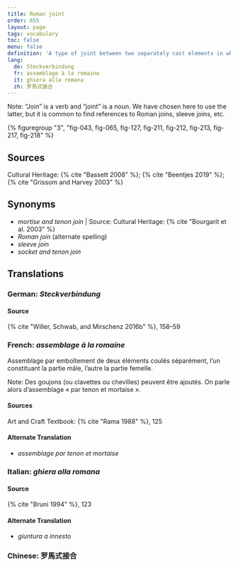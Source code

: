 ```yaml
---
title: Roman joint
order: 655
layout: page
tags: vocabulary
toc: false
menu: false
definition: 'A type of joint between two separately cast elements in which one element slots into the hollow “sleeve” of the other. The joint is generally further secured using pins, rivets, or by {% def "soldering" %}.'
lang:
  de: Steckverbindung
  fr: assemblage à la romaine
  it: ghiera alla romana
  zh: 罗馬式接合
---
```


<div class="backmatter">
Note: “Join” is a verb and “joint” is a noun. We have chosen here to use the latter, but it is common to find references to Roman joins, sleeve joins, etc.
</div>

{% figuregroup "3", "fig-043, fig-065, fig-127, fig-211, fig-212, fig-213, fig-217, fig-218" %}

## Sources

Cultural Heritage: {% cite "Bassett 2008" %}; {% cite "Beentjes 2019" %}; {% cite "Grissom and Harvey 2003" %}

## Synonyms

- *mortise and tenon join* | Source: Cultural Heritage: {% cite "Bourgarit et al. 2003" %}
- *Roman join* (alternate spelling)
- *sleeve join*
- *socket and tenon join*

## Translations

<div class="accordion">

### **German**: *Steckverbindung*

#### Source

{% cite "Willer, Schwab, and Mirschenz 2016b" %}, 158–59

### **French**: *assemblage à la romaine*

Assemblage par emboîtement de deux éléments coulés séparément, l’un constituant la partie mâle, l’autre la partie femelle.

<div class="backmatter">
Note: Des goujons (ou clavettes ou chevilles) peuvent être ajoutés. On parle alors d’assemblage « par tenon et mortaise ».
</div>

#### Sources

Art and Craft Textbook: {% cite "Rama 1988" %}, 125

#### Alternate Translation

- *assemblage par tenon et mortaise*

### **Italian**: *ghiera alla romana*

#### Source

{% cite "Bruni 1994" %}, 123

#### Alternate Translation

- *giuntura a innesto*

### **Chinese**: 罗馬式接合

</div>
